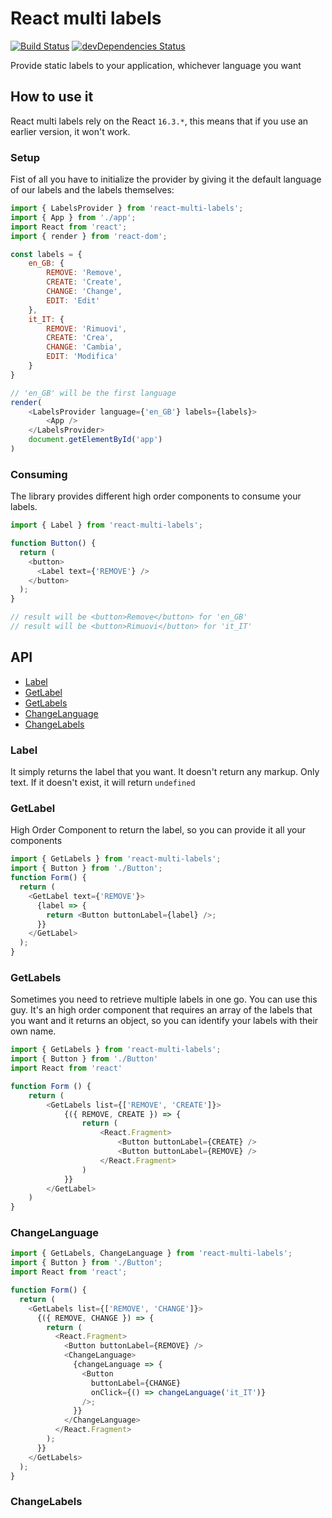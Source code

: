 # React multi labels

[![Build Status](https://travis-ci.org/ematipico/react-multi-labels.svg?branch=master)](https://travis-ci.org/ematipico/react-multi-labels)
[![devDependencies Status](https://david-dm.org/ematipico/react-multi-labels/dev-status.svg)](https://david-dm.org/ematipico/react-multi-labels?type=dev)

Provide static labels to your application, whichever language you want

## How to use it

React multi labels rely on the React `16.3.*`, this means that if you use an earlier version, it won't work.

### Setup

Fist of all you have to initialize the provider by giving it the default language of our labels and the labels themselves:

```js
import { LabelsProvider } from 'react-multi-labels';
import { App } from './app';
import React from 'react';
import { render } from 'react-dom';

const labels = {
    en_GB: {
        REMOVE: 'Remove',
        CREATE: 'Create',
        CHANGE: 'Change',
        EDIT: 'Edit'
    },
    it_IT: {
        REMOVE: 'Rimuovi',
        CREATE: 'Crea',
        CHANGE: 'Cambia',
        EDIT: 'Modifica'
    }
}

// 'en_GB' will be the first language
render(
    <LabelsProvider language={'en_GB'} labels={labels}>
        <App />
    </LabelsProvider>
    document.getElementById('app')
)
```

### Consuming

The library provides different high order components to consume your labels.

```js
import { Label } from 'react-multi-labels';

function Button() {
  return (
    <button>
      <Label text={'REMOVE'} />
    </button>
  );
}

// result will be <button>Remove</button> for 'en_GB'
// result will be <button>Rimuovi</button> for 'it_IT'
```

## API

* [Label](#label)
* [GetLabel](#getlabel)
* [GetLabels](#getlabels)
* [ChangeLanguage](#changelanguage)
* [ChangeLabels](#changelabels)

### Label

It simply returns the label that you want. It doesn't return any markup. Only text. If it doesn't exist, it will return `undefined`

### GetLabel

High Order Component to return the label, so you can provide it all your components

```js
import { GetLabels } from 'react-multi-labels';
import { Button } from './Button';
function Form() {
  return (
    <GetLabel text={'REMOVE'}>
      {label => {
        return <Button buttonLabel={label} />;
      }}
    </GetLabel>
  );
}
```

### GetLabels

Sometimes you need to retrieve multiple labels in one go. You can use this guy. It's an high order component that requires an array of the labels that you want and it returns an object, so you can identify your labels with their own name.

```js
import { GetLabels } from 'react-multi-labels';
import { Button } from './Button'
import React from 'react'

function Form () {
    return (
        <GetLabels list={['REMOVE', 'CREATE']}>
            {({ REMOVE, CREATE }) => {
                return (
                    <React.Fragment>
                        <Button buttonLabel={CREATE} />
                        <Button buttonLabel={REMOVE} />
                    </React.Fragment>
                )
            }}
        </GetLabel>
    )
}
```

### ChangeLanguage

```js
import { GetLabels, ChangeLanguage } from 'react-multi-labels';
import { Button } from './Button';
import React from 'react';

function Form() {
  return (
    <GetLabels list={['REMOVE', 'CHANGE']}>
      {({ REMOVE, CHANGE }) => {
        return (
          <React.Fragment>
            <Button buttonLabel={REMOVE} />
            <ChangeLanguage>
              {changeLanguage => {
                <Button
                  buttonLabel={CHANGE}
                  onClick={() => changeLanguage('it_IT')}
                />;
              }}
            </ChangeLanguage>
          </React.Fragment>
        );
      }}
    </GetLabels>
  );
}
```

### ChangeLabels
